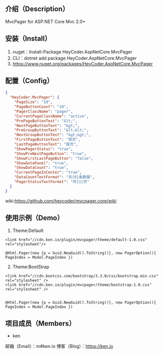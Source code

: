 ## 介绍（Description）
MvcPager for ASP.NET Core Mvc 2.0+

## 安装（Install）

1. nuget：Install-Package HeyCoder.AspNetCore.MvcPager
2. CLI：dotnet add package HeyCoder.AspNetCore.MvcPager
3. https://www.nuget.org/packages/HeyCoder.AspNetCore.MvcPager

## 配置（Config）
```json
{
  "HeyCoder.MvcPager": {
    "PageSize": "10",
    "PageButtonCount": "10",
    "PagerClassName": "pager",
    "CurrentPageClassName": "active",
    "PrePageButtonText": "&lt;",
    "NextPageButtonText": "&gt;",
    "PreGroupButtonText": "&lt;&lt;",
    "NextGroupButtonText": "&gt;&gt;",
    "FirstPageButtonText": "首页",
    "LastPageButtonText": "尾页",
    "ShowPagerStatus": "true",
    "ShowPreNextPageButton": "true",
    "ShowFirstLastPageButton": "false",
    "ShowGotoPanel": "true",
    "ShowDataCount": "true",
    "CurrentPageInCenter": "true",
    "DataCountTextFormat": "共{0}条数据",
    "PagerStatusTextFormat": "共{1}页"
  }
}


```
 wiki:https://github.com/heycoder/mvcpager.core/wiki


## 使用示例（Demo）

1. Theme:Default
```
<link href="//cdn.ken.io/plugin/mvcpager/theme/default-1.0.css" rel="stylesheet"/>

@Html.Pager(new {p = Guid.NewGuid().ToString()}, new PagerOption(){ PageIndex = Model.PageIndex })
```
2. Theme:BootStrap
```
<link href="//cdn.bootcss.com/bootstrap/3.3.0/css/bootstrap.min.css" rel="stylesheet" />
<link href="//cdn.ken.io/plugin/mvcpager/theme/bootstrap-1.0.css" rel="stylesheet" />


@Html.Pager(new {p = Guid.NewGuid().ToString()}, new PagerOption(){ PageIndex = Model.PageIndex })
```

## 项目成员（Members）

- ken

邮箱（Email）：m#ken.io
博客（Blog）：https://ken.io
